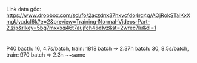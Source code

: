 Link data gốc:
https://www.dropbox.com/scl/fo/2aczdnx37hxvcfdo4rq4q/AOjRokSTaiKxXmgUyqdcI6k?e=2&preview=Training-Normal-Videos-Part-2.zip&rlkey=5bg7mxxbq46t7aujfch46dlvz&st=2wrec7lu&dl=1


#
P40 bacth: 16, 4.7s/batch, train: 1818 batch => 2.37h
    batch: 30, 8.5s/batch, train: 970 batch => 2.3h ~~same

